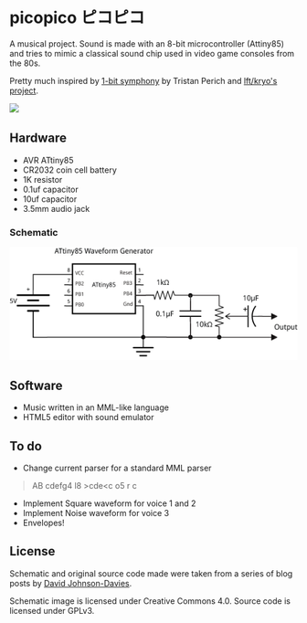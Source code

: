 # picopico ピコピコ

A musical project. Sound is made with an 8-bit microcontroller (Attiny85) and
tries to mimic a classical sound chip used in video game consoles from the 80s.

Pretty much inspired by [1-bit symphony](http://www.1bitsymphony.com/) by Tristan Perich and [lft/kryo's project](http://www.linusakesson.net/hardware/chiptune.php).

![](http://i.imgur.com/SciTb4v.jpg)

## Hardware

* AVR ATtiny85
* CR2032 coin cell battery
* 1K resistor
* 0.1uf capacitor
* 10uf capacitor
* 3.5mm audio jack

### Schematic

![](schematic.png?raw=true)

## Software

* Music written in an MML-like language
* HTML5 editor with sound emulator

## To do

* Change current parser for a standard MML parser

> AB cdefg4 l8 >cde<c o5 r c

* Implement Square waveform for voice 1 and 2
* Implement Noise waveform for voice 3
* Envelopes!

## License

Schematic and original source code made were taken from a series of blog posts
by [David Johnson-Davies](http://www.technoblogy.com/).

Schematic image is licensed under Creative Commons 4.0.  Source code is
licensed under GPLv3.
